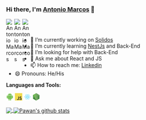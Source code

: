 ### Hi there, I'm [Antonio Marcos](https://amcastelo.com.br/) 👋

<a href="https://www.linkedin.com/in/antonio-castelo-57662b231/">
  <img align="left" alt="Antonio Marcos" width="22px" src="https://cdn.jsdelivr.net/npm/simple-icons@v3/icons/linkedin.svg" />
</a>
<a href="https://github.com/AMarcosCastelo">
  <img align="left" alt="Antonio Marcos" width="22px" src="https://cdn.jsdelivr.net/npm/simple-icons@v3/icons/github.svg" />
</a>
<a href="https://www.instagram.com/marcos_castelo/">
  <img align="left" alt="Antonio Marcos" width="22px" src="https://cdn.jsdelivr.net/npm/simple-icons@v3/icons/instagram.svg" />
</a>

<br/>
<br/>

- 🔭 I’m currently working on [Solidos](https://solidos.com/)
- 🌱 I’m currently learning [NestJs](https://nestjs.com/) and Back-End
- 🤔 I’m looking for help with Back-End
- 💬 Ask me about React and JS
- 📫 How to reach me: [Linkedin](https://www.linkedin.com/in/antonio-castelo-57662b231/)
- 😄 Pronouns: He/His

**Languages and Tools:**  

<code><img height="20" src="https://raw.githubusercontent.com/github/explore/80688e429a7d4ef2fca1e82350fe8e3517d3494d/topics/android/android.png"></code>
<code><img height="20" src="https://raw.githubusercontent.com/github/explore/80688e429a7d4ef2fca1e82350fe8e3517d3494d/topics/javascript/javascript.png"></code>
<code><img height="20" src="https://raw.githubusercontent.com/github/explore/80688e429a7d4ef2fca1e82350fe8e3517d3494d/topics/react/react.png"></code>
<code><img height="20" src="https://raw.githubusercontent.com/github/explore/80688e429a7d4ef2fca1e82350fe8e3517d3494d/topics/nodejs/nodejs.png"></code>

<a href="https://github.com/AMarcosCastelo">
  <img align="center" src="https://github-readme-stats.vercel.app/api/top-langs/?username=AMarcosCastelo&theme=light&hide_langs_below=1" />
</a>
<a href="https://github.com/AMarcosCastelo">
 <img align="center" src="https://github-readme-stats.vercel.app/api?username=AMarcosCastelo&show_icons=true&theme=light&line_height=27" alt="Pawan's github stats"/>
</a>
